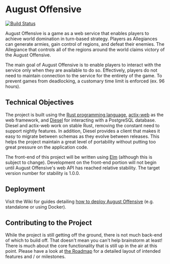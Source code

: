 # August Offensive
[![Build Status](https://travis-ci.org/kjhoerr/august-offensive.svg?branch=master)](https://travis-ci.org/kjhoerr/august-offensive)

August Offensive is a game as a web service that enables players to achieve world domination in turn-based strategy. Players as Allegiances can generate armies, gain control of regions, and defeat their enemies. The Allegiance that controls all of the regions around the world claims victory of the August Offensive.

The main goal of August Offensive is to enable players to interact with the service only when they are available to do so. Effectively, players do not need to maintain connection to the service for the entirety of the game. To prevent games from deadlocking, a customary time limit is enforced (ex. 96 hours).

## Technical Objectives

The project is built using the [Rust programming language](https://www.rust-lang.org/en-US/), [actix-web](https://actix.rs/) as the web framework, and [Diesel](https://diesel.rs/) for interacting with a PostgreSQL database. Diesel and actix-web work on stable Rust, removing the constant need to support nightly features. In addition, Diesel provides a client that makes it easy to migrate between schemas as they evolve between releases. This helps the project maintain a great level of portability without putting too great pressure on the application code.

The front-end of this project will be written using [Elm](https://elm-lang.org/) (although this is subject to change). Development on the front-end portion will not begin until August Offensive's web API has reached relative stability. The target version number for stability is 1.0.0.

## Deployment

Visit the Wiki for guides detailing [how to deploy August Offensive](https://github.com/kjhoerr/august-offensive/wiki/Deployment) (e.g. standalone or using Docker).

## Contributing to the Project

While the project is still getting off the ground, there is not much back-end of which to build off. That doesn't mean you can't help brainstorm at least! There is much about the core functionality that is still up in the air at this point. Please have a look at [the Roadmap](https://github.com/kjhoerr/august-offensive/wiki/Roadmap) for a detailed layout of intended features and / or milestones.